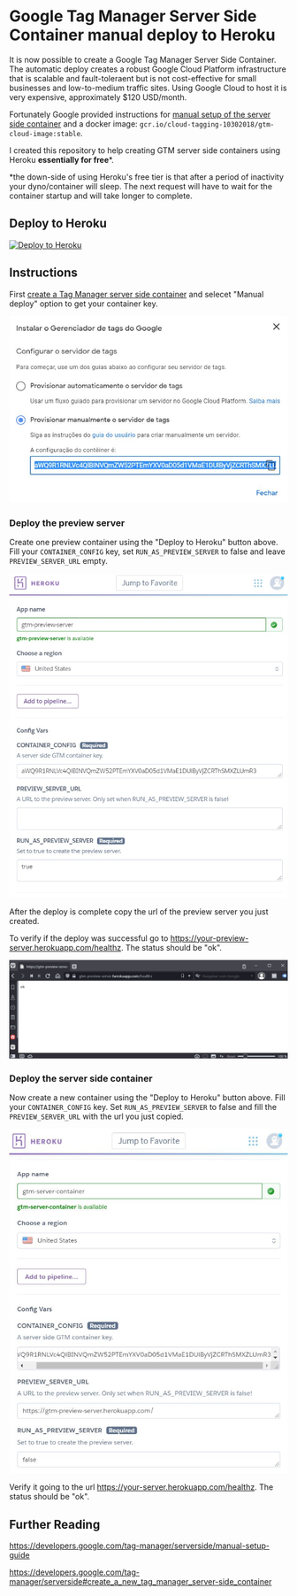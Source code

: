 # Google Tag Manager Server Side Container manual deploy to Heroku

It is now possible to create a Google Tag Manager Server Side Container. The automatic deploy creates a robust Google Cloud Platform infrastructure that is scalable and fault-toleraent but is not cost-effective for small businesses and low-to-medium traffic sites. Using Google Cloud to host it is very expensive, approximately $120 USD/month. 

Fortunately Google provided instructions for [manual setup of the server side container](https://developers.google.com/tag-manager/serverside/manual-setup-guide) and a docker image: `gcr.io/cloud-tagging-10302018/gtm-cloud-image:stable`. 

I created this repository to help creating GTM server side containers using Heroku **essentially for free***.

*the down-side of using Heroku's free tier is that after a period of inactivity your dyno/container will sleep. The next request will have to wait for the container startup and will take longer to complete.   


## Deploy to Heroku

[![Deploy to Heroku](https://www.herokucdn.com/deploy/button.png)](https://heroku.com/deploy?template=https://github.com/ivanmonteiro/google-tag-manager-server-side-container)


## Instructions

First [create a Tag Manager server side container](https://developers.google.com/tag-manager/serverside#create_a_new_tag_manager_server-side_container) and selecet "Manual deploy" option to get your container key.

![Screenshot](google-tag-manager-server-side-config.jpg)

### Deploy the preview server

Create one preview container using the "Deploy to Heroku" button above. Fill your `CONTAINER_CONFIG` key, set `RUN_AS_PREVIEW_SERVER` to false and leave `PREVIEW_SERVER_URL` empty.

![Screenshot](google-tag-manager-server-side-container-preview-server-manual-deploy-heroku-1.jpg)

After the deploy is complete copy the url of the preview server you just created.

To verify if the deploy was successful go to https://your-preview-server.herokuapp.com/healthz. The status should be "ok".

![Screenshot](google-tag-manager-server-side-container-preview-healthz.jpg)

### Deploy the server side container

Now create a new container using the "Deploy to Heroku" button above. Fill your `CONTAINER_CONFIG` key. Set `RUN_AS_PREVIEW_SERVER` to false and fill the `PREVIEW_SERVER_URL` with the url you just copied.

![Screenshot](google-tag-manager-server-side-container-manual-deploy-heroku-2.jpg)

Verify it going to the url https://your-server.herokuapp.com/healthz. The status should be "ok".


## Further Reading

https://developers.google.com/tag-manager/serverside/manual-setup-guide

https://developers.google.com/tag-manager/serverside#create_a_new_tag_manager_server-side_container

